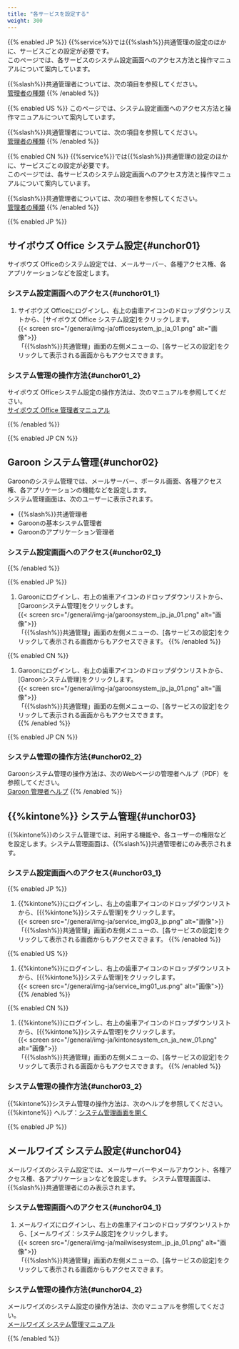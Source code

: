 ```yaml
---
title: "各サービスを設定する"
weight: 300
---
```

{{% enabled JP %}}
{{%service%}}では{{%slash%}}共通管理の設定のほかに、サービスごとの設定が必要です。  
このページでは、各サービスのシステム設定画面へのアクセス方法と操作マニュアルについて案内しています。  

{{%slash%}}共通管理者については、次の項目を参照してください。  
[管理者の種類](/general/ja/admin/list_administrator/list_type_of_administrator/administrator.html)
{{% /enabled %}}

{{% enabled US %}}
このページでは、システム設定画面へのアクセス方法と操作マニュアルについて案内しています。

{{%slash%}}共通管理者については、次の項目を参照してください。  
[管理者の種類](/general/ja/admin/list_administrator/list_type_of_administrator/administrator.html)
{{% /enabled %}}

{{% enabled CN %}}
{{%service%}}では{{%slash%}}共通管理の設定のほかに、サービスごとの設定が必要です。  
このページでは、各サービスのシステム設定画面へのアクセス方法と操作マニュアルについて案内しています。

{{%slash%}}共通管理者については、次の項目を参照してください。  
[管理者の種類](/general/ja/admin/list_administrator/list_type_of_administrator/administrator.html)
{{% /enabled %}}

{{% enabled JP %}}

## サイボウズ Office システム設定{#unchor01}

サイボウズ Officeのシステム設定では、メールサーバー、各種アクセス権、各アプリケーションなどを設定します。

### システム設定画面へのアクセス{#unchor01_1}

1. サイボウズ Officeにログインし、右上の歯車アイコンのドロップダウンリストから、[サイボウズ Office システム設定]をクリックします。  
 {{< screen src="/general/img-ja/officesystem_jp_ja_01.png" alt="画像">}}  
「{{%slash%}}共通管理」画面の左側メニューの、[各サービスの設定]をクリックして表示される画面からもアクセスできます。

### システム管理の操作方法{#unchor01_2}

サイボウズ Officeシステム設定の操作方法は、次のマニュアルを参照してください。  
[サイボウズ Office 管理者マニュアル](/ja/o/admin/index.html)

{{% /enabled %}}

{{% enabled JP CN %}}

## Garoon システム管理{#unchor02}

Garoonのシステム管理では、メールサーバー、ポータル画面、各種アクセス権、各アプリケーションの機能などを設定します。  
システム管理画面は、次のユーザーに表示されます。

* {{%slash%}}共通管理者
* Garoonの基本システム管理者
* Garoonのアプリケーション管理者

### システム設定画面へのアクセス{#unchor02_1}

{{% /enabled %}}

{{% enabled JP %}}

1. Garoonにログインし、右上の歯車アイコンのドロップダウンリストから、[Garoonシステム管理]をクリックします。  
 {{< screen src="/general/img-ja/garoonsystem_jp_ja_01.png" alt="画像">}}  
「{{%slash%}}共通管理」画面の左側メニューの、[各サービスの設定]をクリックして表示される画面からもアクセスできます。
{{% /enabled %}}

{{% enabled CN %}}

1. Garoonにログインし、右上の歯車アイコンのドロップダウンリストから、[Garoonシステム管理]をクリックします。  
 {{< screen src="/general/img-ja/garoonsystem_jp_ja_01.png" alt="画像">}}  
「{{%slash%}}共通管理」画面の左側メニューの、[各サービスの設定]をクリックして表示される画面からもアクセスできます。  
{{% /enabled %}}

{{% enabled JP CN %}}

### システム管理の操作方法{#unchor02_2}

Garoonシステム管理の操作方法は、次のWebページの管理者ヘルプ（PDF）を参照してください。  
[Garoon 管理者ヘルプ](/g/ja/admin/index.html)
{{% /enabled %}}

## {{%kintone%}} システム管理{#unchor03}

{{%kintone%}}のシステム管理では、利用する機能や、各ユーザーの権限などを設定します。システム管理画面は、{{%slash%}}共通管理者にのみ表示されます。

### システム設定画面へのアクセス{#unchor03_1}

{{% enabled JP %}}

1. {{%kintone%}}にログインし、右上の歯車アイコンのドロップダウンリストから、[{{%kintone%}}システム管理]をクリックします。  
 {{< screen src="/general/img-ja/service_img03_jp.png" alt="画像">}}  
「{{%slash%}}共通管理」画面の左側メニューの、[各サービスの設定]をクリックして表示される画面からもアクセスできます。
{{% /enabled %}}

{{% enabled US %}}

1. {{%kintone%}}にログインし、右上の歯車アイコンのドロップダウンリストから、[{{%kintone%}}システム管理]をクリックします。  
 {{< screen src="/general/img-ja/service_img01_us.png" alt="画像">}}
{{% /enabled %}}

{{% enabled CN %}}

1. {{%kintone%}}にログインし、右上の歯車アイコンのドロップダウンリストから、[{{%kintone%}}システム管理]をクリックします。  
 {{< screen src="/general/img-ja/kintonesystem_cn_ja_new_01.png" alt="画像">}}  
「{{%slash%}}共通管理」画面の左側メニューの、[各サービスの設定]をクリックして表示される画面からもアクセスできます。
{{% /enabled %}}

### システム管理の操作方法{#unchor03_2}

{{%kintone%}}システム管理の操作方法は、次のヘルプを参照してください。  
{{%kintone%}} ヘルプ：[システム管理画面を開く](/k/ja/admin/manage_system/systemsettings.html)

{{% enabled JP %}}

## メールワイズ システム設定{#unchor04}

メールワイズのシステム設定では、メールサーバーやメールアカウント、各種アクセス権、各アプリケーションなどを設定します。 システム管理画面は、{{%slash%}}共通管理者にのみ表示されます。

### システム管理画面へのアクセス{#unchor04_1}

1. メールワイズにログインし、右上の歯車アイコンのドロップダウンリストから、[メールワイズ：システム設定]をクリックします。  
 {{< screen src="/general/img-ja/mailwisesystem_jp_ja_01.png" alt="画像">}}  
「{{%slash%}}共通管理」画面の左側メニューの、[各サービスの設定]をクリックして表示される画面からもアクセスできます。

### システム管理の操作方法{#unchor04_2}

メールワイズのシステム設定の操作方法は、次のマニュアルを参照してください。  
[メールワイズ システム管理マニュアル](https://manual.cybozu.co.jp/mailwise_cloud/admin/)

{{% /enabled %}}
